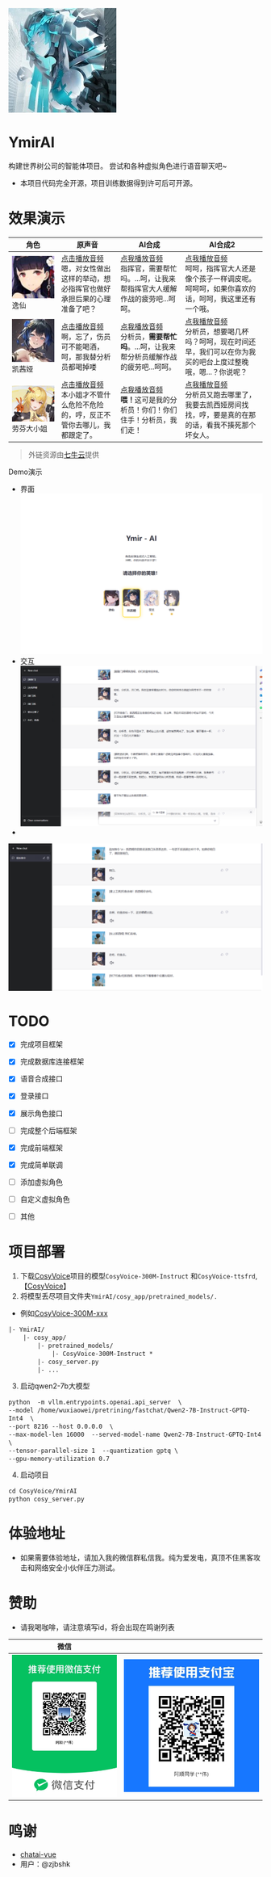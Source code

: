 

![yumiricon.jpg](assert/yumiricon.jpg)
# YmirAI
构建世界树公司的智能体项目。
尝试和各种虚拟角色进行语音聊天吧~

+ 本项目代码完全开源，项目训练数据得到许可后可开源。

















# 效果演示

| 角色                                  | 原声音                                                                                                                                                                                                                                                                                                                        | AI合成                                                                                                                                                 | AI合成2                                                                                                                                            |
|-------------------------------------|----------------------------------------------------------------------------------------------------------------------------------------------------------------------------------------------------------------------------------------------------------------------------------------------------------------------------|------------------------------------------------------------------------------------------------------------------------------------------------------|--------------------------------------------------------------------------------------------------------------------------------------------------|
| ![逸仙](assert/85px-yixian.jpg)<br>逸仙 | [点击播放音频](http://si5c7yq6z.hn-bkt.clouddn.com/rwertoem4id64mao2x9hcs96l4tstnu.mp3)<br/>嗯，对女性做出这样的举动，想必指挥官也做好承担后果的心理准备了吧？                                                                                                                                                                                                    | [点我播放音频](http://si5c7yq6z.hn-bkt.clouddn.com/yixian.wav)</br>指挥官，需要帮忙吗。...呵，让我来帮指挥官大人缓解作战的疲劳吧...呵呵。                                                  | [点我播放音频](http://si5c7yq6z.hn-bkt.clouddn.com/character/ai-yixian.wav)<br>呵呵，指挥官大人还是像个孩子一样调皮呢。呵呵呵，如果你喜欢的话，呵呵，我这里还有一个哦。                            |
| ![凯茜娅](assert/kesya.jpg)<br>凯茜娅     | [点击播放音频](http://si5c7yq6z.hn-bkt.clouddn.com/character/%E5%95%8A%EF%BC%8C%E5%BF%98%E4%BA%86%EF%BC%8C%E4%BC%A4%E5%91%98%E5%8F%AF%E4%B8%8D%E8%83%BD%E5%96%9D%E9%85%92%EF%BC%8C%E5%91%B5%EF%BC%8C%E9%82%A3%E6%88%91%E6%9B%BF%E5%88%86%E6%9E%90%E5%91%98%E9%83%BD%E5%96%9D%E6%8E%89%E5%96%BD.mp3)<br>啊，忘了，伤员可不能喝酒，呵，那我替分析员都喝掉喽 | [点我播放音频](http://si5c7yq6z.hn-bkt.clouddn.com/character/ai-%E5%87%AF%E8%A5%BF%E5%A8%85.wav)</br>分析员，<strong>需要帮忙吗</strong>。...呵，让我来帮分析员缓解作战的疲劳吧...呵呵。 | [点我播放音频](http://si5c7yq6z.hn-bkt.clouddn.com/character/ai-%E5%87%AF%E8%A5%BF%E5%A8%852.wav)<br>分析员，想要喝几杯吗？呵呵，现在时间还早，我们可以在你为我买的吧台上度过整晚哦，嗯...？你说呢？ |
| ![凯茜娅](assert/fenni.png)<br>劳芬大小姐   | [点击播放音频](http://si5c7yq6z.hn-bkt.clouddn.com/character/%E6%9C%AC%E5%B0%8F%E5%A7%90%E6%89%8D%E4%B8%8D%E7%AE%A1%E4%BB%80%E4%B9%88%E5%8D%B1%E9%99%A9%E4%B8%8D%E5%8D%B1%E9%99%A9%E7%9A%84%EF%BC%8C%E5%93%BC%EF%BC%8C%E5%8F%8D%E6%AD%A3%E4%B8%8D%E7%AE%A1%E4%BD%A0%E5%8E%BB%E5%93%AA%E5%84%BF%EF%BC%8C%E6%88%91%E9%83%BD%E8%B7%9F%E5%AE%9A%E4%BA%86%E3%80%82.mp3)<br>本小姐才不管什么危险不危险的，哼，反正不管你去哪儿，我都跟定了。                                                                                                                                                                                                                                                                                   | [点我播放音频](http://si5c7yq6z.hn-bkt.clouddn.com/character/ai-fenni.wav) <br/> <strong>喂！</strong>这可是我的分析员！你们！你们住手！分析员，我们走！                              | [点我播放音频](http://si5c7yq6z.hn-bkt.clouddn.com/character/ai-fenni2.wav) <br/>分析员又跑去哪里了，我要去凯西娅房间找找，哼，要是真的在那的话，看我不揍死那个坏女人。                           |

> 外链资源由[七牛云](https://portal.qiniu.com/kodo/bucket/resource-v2?bucketName=modderbug)提供

Demo演示
+ 界面
![占位符](assert/sc2.png)
+ 交互
![占位符](assert/sc1.png)
+ 
![占位符](assert/sc3.png)

# TODO
- [x] 完成项目框架
- [x] 完成数据库连接框架
- [x] 语音合成接口
- [x] 登录接口
- [x] 展示角色接口
- [ ] 完成整个后端框架
- [x] 完成前端框架
- [x] 完成简单联调
- [ ] 添加虚拟角色
- [ ] 自定义虚拟角色
- [ ] 其他

 
# 项目部署
1. 下载[CosyVoice](https://github.com/FunAudioLLM/CosyVoice)项目的模型`CosyVoice-300M-Instruct` 和`CosyVoice-ttsfrd`,【[CosyVoice](https://github.com/FunAudioLLM/CosyVoice)】
2. 将模型丢尽项目文件夹`YmirAI/cosy_app/pretrained_models/.`
 + 例如[CosyVoice-300M-xxx](cosy_app/pretrained_models/CosyVoice-300M-Instruct)
```commandline
|- YmirAI/
    |- cosy_app/
        |- pretrained_models/
            |- CosyVoice-300M-Instruct *
        |- cosy_server.py
        |- ...
```
3. 启动qwen2-7b大模型
```commandline
python  -m vllm.entrypoints.openai.api_server  \
--model /home/wuxiaowei/pretrining/fastchat/Qwen2-7B-Instruct-GPTQ-Int4  \
--port 8216 --host 0.0.0.0  \
--max-model-len 16000  --served-model-name Qwen2-7B-Instruct-GPTQ-Int4   \
--tensor-parallel-size 1  --quantization gptq \
--gpu-memory-utilization 0.7
```
4. 启动项目
```commandline
cd CosyVoice/YmirAI
python cosy_server.py
```

# 体验地址
+ 如果需要体验地址，请加入我的微信群私信我。纯为爱发电，真顶不住黑客攻击和网络安全小伙伴压力测试。


# 赞助
- 请我喝咖啡，请注意填写id，将会出现在鸣谢列表

| 微信                                   |                          |
|--------------------------------------|--------------------------|
| ![占位符](assert/code1.jpg) | ![占位符](assert/code2.jpg) |


# 鸣谢
- [chatai-vue](https://github.com/GPTKing/chatai-vue)
- 用户：@zjbshk 